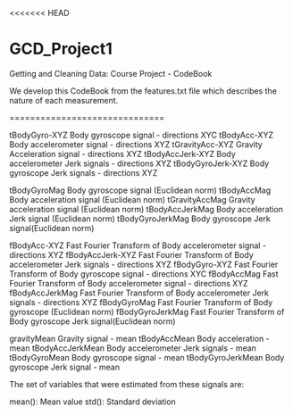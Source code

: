 <<<<<<< HEAD
# GCD_Project1

Getting and Cleaning Data: Course Project - CodeBook

We develop this CodeBook from the features.txt file which describes the nature of each measurement.

==============================

tBodyGyro-XYZ		Body gyroscope signal - directions XYC
tBodyAcc-XYZ		Body accelerometer signal - directions XYZ
tGravityAcc-XYZ		Gravity Acceleration signal - directions XYZ
tBodyAccJerk-XYZ	Body accelerometer Jerk signals - directions XYZ
tBodyGyroJerk-XYZ	Body gyroscope Jerk signals - directions XYZ

tBodyGyroMag		Body gyroscope signal (Euclidean norm)
tBodyAccMag		Body acceleration signal (Euclidean norm)
tGravityAccMag		Gravity acceleration signal (Euclidean norm)
tBodyAccJerkMag		Body acceleration Jerk signal (Euclidean norm)
tBodyGyroJerkMag	Body gyroscope Jerk signal(Euclidean norm)

fBodyAcc-XYZ		Fast Fourier Transform of Body accelerometer signal - directions XYZ
fBodyAccJerk-XYZ	Fast Fourier Transform of Body accelerometer Jerk signals - directions XYZ
fBodyGyro-XYZ		Fast Fourier Transform of Body gyroscope signal - directions XYC
fBodyAccMag		Fast Fourier Transform of Body accelerometer signal - directions XYZ
fBodyAccJerkMag		Fast Fourier Transform of Body accelerometer Jerk signals - directions XYZ
fBodyGyroMag		Fast Fourier Transform of Body gyroscope (Euclidean norm)
fBodyGyroJerkMag	Fast Fourier Transform of Body gyroscope Jerk signal(Euclidean norm)

gravityMean		Gravity signal - mean
tBodyAccMean		Body acceleration - mean
tBodyAccJerkMean	Body accelerometer Jerk signals - mean
tBodyGyroMean		Body gyroscope signal - mean
tBodyGyroJerkMean	Body gyroscope Jerk signal - mean

The set of variables that were estimated from these signals are: 

mean(): Mean value
std(): Standard deviation

